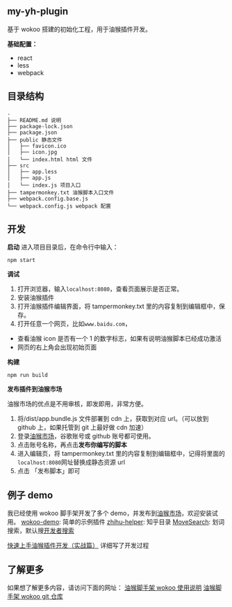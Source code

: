 ## my-yh-plugin

基于 wokoo 搭建的初始化工程，用于油猴插件开发。

**基础配置：**

- react
- less
- webpack

## 目录结构

```
.
├── README.md 说明
├── package-lock.json
├── package.json
├── public 静态文件
│   ├── favicon.ico
│   ├── icon.jpg
│   └── index.html html 文件
├── src
│   ├── app.less
│   ├── app.js
│   └── index.js 项目入口
├── tampermonkey.txt 油猴脚本入口文件
├── webpack.config.base.js
└── webpack.config.js webpack 配置
```

## 开发

**启动**
进入项目目录后，在命令行中输入：

```shell
npm start
```

**调试**

1. 打开浏览器，输入`localhost:8080`，查看页面展示是否正常。
2. 安装油猴插件
3. 打开油猴插件编辑界面，将 tampermonkey.txt 里的内容复制到编辑框中，保存。
4. 打开任意一个网页，比如`www.baidu.com`，

- 查看油猴 icon 是否有一个 1 的数字标志，如果有说明油猴脚本已经成功激活
- 网页的右上角会出现初始页面

**构建**

```shell
npm run build
```

**发布插件到油猴市场**

油猴市场的优点是不用审核，即发即用，非常方便。

1. 将/dist/app.bundle.js 文件部署到 cdn 上，获取到对应 url。（可以放到 github 上，如果托管到 git 上最好做 cdn 加速）
2. 登录[油猴市场](https://greasyfork.org/)，谷歌账号或 github 账号都可使用。
3. 点击账号名称，再点击**发布你编写的脚本**
4. 进入编辑页，将 tampermonkey.txt 里的内容复制到编辑框中，记得将里面的`localhost:8080`网址替换成静态资源 url
5. 点击 「发布脚本」即可

## 例子 demo

我已经使用 wokoo 脚手架开发了多个 demo，并发布到[油猴市场](https://greasyfork.org/)，欢迎安装试用。
[wokoo-demo](https://greasyfork.org/zh-CN/scripts/420327-wokoo-demo): 简单的示例插件
[zhihu-helper](https://greasyfork.org/zh-CN/scripts/421238-zhihu-helper): 知乎目录
[MoveSearch](https://greasyfork.org/zh-CN/scripts/420327-MoveSearch): 划词搜索，默认搜[开发者搜索](http://kaifa.baidu.com)

[快速上手油猴插件开发（实战篇）](https://juejin.cn/post/6925605904561750030) 详细写了开发过程

## 了解更多

如果想了解更多内容，请访问下面的网址：
[油猴脚手架 wokoo 使用说明](https://juejin.cn/post/6922815205575491597)
[油猴脚手架 wokoo git 仓库](https://github.com/kinyaying/wokoo)
